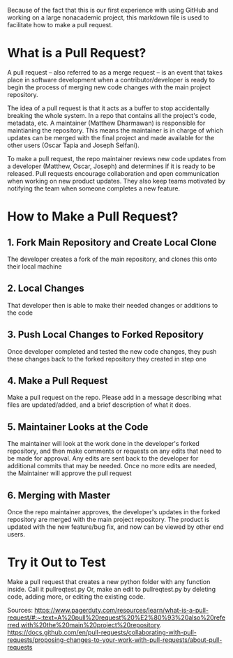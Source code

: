 Because of the fact that this is our first experience with using GitHub and working on a large nonacademic project, this markdown file is used to facilitate how to make
a pull request.

# What is a Pull Request?

A pull request – also referred to as a merge request – is an event that takes place in software development when a contributor/developer is ready to begin the process 
of merging new code changes with the main project repository.

The idea of a pull request is that it acts as a buffer to stop accidentally breaking the whole system. In a repo that contains all the project's code, metadata, etc.
A maintainer (Matthew Dharmawan) is responsible for maintianing the repository. This means the maintainer is in charge of which updates can be merged with the final 
project and made available for the other users (Oscar Tapia and Joseph Selfani). 

To make a pull request, the repo maintainer reviews new code updates from a developer (Matthew, Oscar, Joseph) and determines if it is ready to be released. Pull requests
encourage collaboration and open communication when working on new product updates. They also keep teams motivated by notifying the team when someone completes a new feature.

# How to Make a Pull Request?

## 1. Fork Main Repository and Create Local Clone
The developer creates a fork of the main repository, and clones this onto their local machine

## 2. Local Changes
That developer then is able to make their needed changes or additions to the code

## 3. Push Local Changes to Forked Repository
Once developer completed and tested the new code changes, they push these changes back to the forked repository they created in step one

## 4. Make a Pull Request
Make a pull request on the repo. Please add in a message describing what files are updated/added, and a brief description of what it does.

## 5. Maintainer Looks at the Code
The maintainer will look at the work done in the developer's forked repository, and then make comments or requests on any edits that need to be made for approval.
Any edits are sent back to the developer for additional commits that may be needed. Once no more edits are needed, the Maintainer will approve the pull request

## 6. Merging with Master
Once the repo maintainer approves, the developer's updates in the forked repository are merged with the main project repository. The product is updated with the new
feature/bug fix, and now can be viewed by other end users.


# Try it Out to Test
Make a pull request that creates a new python folder with any function inside. Call it pullreqtest.py
Or, make an edit to pullreqtest.py by deleting code, adding more, or editing the existing code.

Sources:
https://www.pagerduty.com/resources/learn/what-is-a-pull-request/#:~:text=A%20pull%20request%20%E2%80%93%20also%20referred,with%20the%20main%20project%20repository.
https://docs.github.com/en/pull-requests/collaborating-with-pull-requests/proposing-changes-to-your-work-with-pull-requests/about-pull-requests

